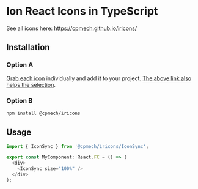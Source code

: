 # Ion React Icons in TypeScript

See all icons here: https://cpmech.github.io/iricons/

## Installation

### Option A

[Grab each icon](https://github.com/cpmech/iricons/tree/main/src/svgs/assets) individually and add it to your project. [The above link also helps the selection](https://cpmech.github.io/iricons/).

### Option B

```bash
npm install @cpmech/iricons
```

## Usage

```typescript
import { IconSync } from '@cpmech/iricons/IconSync';

export const MyComponent: React.FC = () => (
  <div>
    <IconSync size="100%" />
  </div>
);
```
